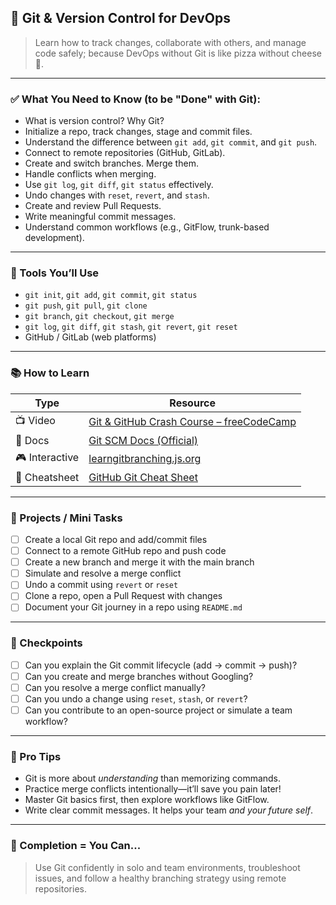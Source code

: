 ## 🧠 Git & Version Control for DevOps

> Learn how to track changes, collaborate with others, and manage code safely; because DevOps without Git is like pizza without cheese 🍕.

---

### ✅ What You Need to Know (to be "Done" with Git):

- What is version control? Why Git?
- Initialize a repo, track changes, stage and commit files.
- Understand the difference between `git add`, `git commit`, and `git push`.
- Connect to remote repositories (GitHub, GitLab).
- Create and switch branches. Merge them.
- Handle conflicts when merging.
- Use `git log`, `git diff`, `git status` effectively.
- Undo changes with `reset`, `revert`, and `stash`.
- Create and review Pull Requests.
- Write meaningful commit messages.
- Understand common workflows (e.g., GitFlow, trunk-based development).

---

### 🔧 Tools You’ll Use

- `git init`, `git add`, `git commit`, `git status`
- `git push`, `git pull`, `git clone`
- `git branch`, `git checkout`, `git merge`
- `git log`, `git diff`, `git stash`, `git revert`, `git reset`
- GitHub / GitLab (web platforms)

---

### 📚 How to Learn

| Type        | Resource                                                                 |
|-------------|--------------------------------------------------------------------------|
| 📺 Video     | [Git & GitHub Crash Course – freeCodeCamp](https://youtu.be/RGOj5yH7evk) |
| 📘 Docs      | [Git SCM Docs (Official)](https://git-scm.com/doc)                      |
| 🎮 Interactive | [learngitbranching.js.org](https://learngitbranching.js.org/)            |
| 🧠 Cheatsheet | [GitHub Git Cheat Sheet](https://education.github.com/git-cheat-sheet-education.pdf) |

---

### 🧪 Projects / Mini Tasks

- [ ] Create a local Git repo and add/commit files
- [ ] Connect to a remote GitHub repo and push code
- [ ] Create a new branch and merge it with the main branch
- [ ] Simulate and resolve a merge conflict
- [ ] Undo a commit using `revert` or `reset`
- [ ] Clone a repo, open a Pull Request with changes
- [ ] Document your Git journey in a repo using `README.md`

---

### 🧩 Checkpoints

- [ ] Can you explain the Git commit lifecycle (add → commit → push)?
- [ ] Can you create and merge branches without Googling?
- [ ] Can you resolve a merge conflict manually?
- [ ] Can you undo a change using `reset`, `stash`, or `revert`?
- [ ] Can you contribute to an open-source project or simulate a team workflow?

---

### 🎯 Pro Tips

- Git is more about *understanding* than memorizing commands.
- Practice merge conflicts intentionally—it’ll save you pain later!
- Master Git basics first, then explore workflows like GitFlow.
- Write clear commit messages. It helps your team *and your future self*.

---

### 🧠 Completion = You Can...

> Use Git confidently in solo and team environments, troubleshoot issues, and follow a healthy branching strategy using remote repositories.

